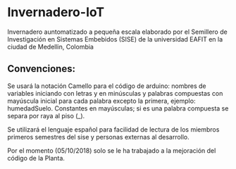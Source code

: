 # Invernadero-IoT
Invernadero auntomatizado a pequeña escala elaborado por el Semillero de Investigación en Sistemas Embebidos (SISE) de la universidad EAFIT en la ciudad de Medellin, Colombia

## Convenciones:

Se usará la notación Camello para el código de arduino: nombres de variables iniciando con letras y en minúsculas y palabras compuestas con mayúscula inicial para cada palabra excepto la primera, ejemplo: humedadSuelo. Constantes en mayúsculas; si es una palabra compuesta se separa por raya al piso (_).

Se utilizará el lenguaje español para facilidad de lectura de los miembros primeros semestres del sise y personas externas al desarrollo.

Por el momento (05/10/2018) solo se le ha trabajado a la mejoración del código de la Planta.
